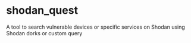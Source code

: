 # shodan_quest
A tool to search vulnerable devices or specific services on Shodan using Shodan dorks or custom query
